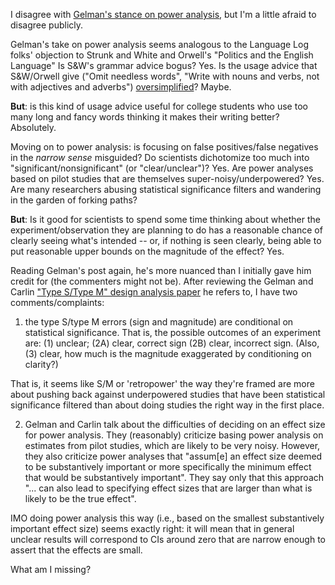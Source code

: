 I disagree with [Gelman's stance on power analysis](https://statmodeling.stat.columbia.edu/2019/03/04/yes-design-analysis-no-power-no-sample-size-calculations), but I'm a little afraid to disagree publicly.

Gelman's take on power analysis seems analogous to the Language Log folks' objection to Strunk and White and Orwell's "Politics and the English Language" Is S&W's grammar advice bogus? Yes. Is the usage advice that S&W/Orwell give ("Omit needless words",  "Write with nouns and verbs, not with adjectives and adverbs") [oversimplified](http://itre.cis.upenn.edu/~myl/languagelog/archives/001905.html)?  Maybe.

**But**: is this kind of usage advice useful for college students who use too many long and fancy words thinking it makes their writing better? Absolutely.

 Moving on to power analysis: is focusing on false positives/false negatives in the *narrow sense* misguided?  Do scientists dichotomize too much into "significant/nonsignificant" (or "clear/unclear")? Yes. Are power analyses based on pilot studies that are themselves super-noisy/underpowered?  Yes. Are many researchers abusing statistical significance filters and wandering in the garden of forking paths?

**But**: Is it good for scientists to spend some time thinking about whether the experiment/observation they are planning to do has a reasonable chance of clearly seeing what's intended -- or, if nothing is seen clearly, being able to put reasonable upper bounds on the magnitude of the effect? Yes.

Reading Gelman's post again, he's more nuanced than I initially gave him credit for (the commenters might not be).  After reviewing the Gelman and Carlin ["Type S/Type M" design analysis paper](https://doi.org/10.1177/1745691614551642) he refers to, I have two comments/complaints:

1. the type S/type M errors (sign and magnitude) are conditional on statistical significance. That is, the possible outcomes of an experiment are: (1) unclear; (2A) clear, correct sign (2B) clear, incorrect sign. (Also, (3) clear, how much is the magnitude exaggerated by conditioning on clarity?)

That is, it seems like S/M or 'retropower' the way they're framed are more about pushing back against underpowered studies that have been statistical significance filtered than about doing studies the right way in the first place.

2. Gelman and Carlin talk about the difficulties of deciding on an effect size for power analysis.  They (reasonably) criticize basing power analysis on estimates from pilot studies, which are likely to be very noisy.  However, they also criticize power analyses that "assum[e] an effect size deemed to be substantively important or more specifically the minimum effect that would be substantively important".  They say only that this approach "... can also lead to specifying effect sizes that are larger than what is likely to be the true effect".

IMO doing power analysis this way (i.e., based on the smallest substantively important effect size) seems exactly right: it will mean that in general unclear results will correspond to CIs around zero that are narrow enough to assert that the effects are small.

  What am I missing?
